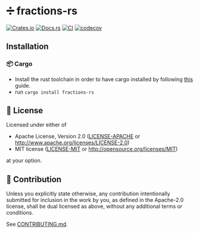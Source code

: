 # ➗ fractions-rs

[![Crates.io](https://img.shields.io/crates/v/fractions-rs.svg)](https://crates.io/crates/fractions-rs)
[![Docs.rs](https://docs.rs/fractions-rs/badge.svg)](https://docs.rs/fractions-rs)
[![CI](https://github.com/luk036/fractions-rs/workflows/CI/badge.svg)](https://github.com/luk036/fractions-rs/actions)
[![codecov](https://codecov.io/gh/luk036/fractions-rs/branch/main/graph/badge.svg?token=txcnTQXxiC)](https://codecov.io/gh/luk036/fractions-rs)

## Installation

### 📦 Cargo

- Install the rust toolchain in order to have cargo installed by following
  [this](https://www.rust-lang.org/tools/install) guide.
- run `cargo install fractions-rs`

## 📜 License

Licensed under either of

- Apache License, Version 2.0
  ([LICENSE-APACHE](LICENSE-APACHE) or http://www.apache.org/licenses/LICENSE-2.0)
- MIT license
  ([LICENSE-MIT](LICENSE-MIT) or http://opensource.org/licenses/MIT)

at your option.

## 🤝 Contribution

Unless you explicitly state otherwise, any contribution intentionally submitted
for inclusion in the work by you, as defined in the Apache-2.0 license, shall be
dual licensed as above, without any additional terms or conditions.

See [CONTRIBUTING.md](CONTRIBUTING.md).
